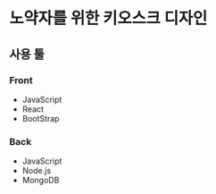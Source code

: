 # 노약자를 위한 키오스크 디자인

## 사용 툴
### Front
- JavaScript
- React
- BootStrap
### Back
- JavaScript
- Node.js
- MongoDB
